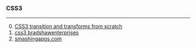 ### CSS3
---
0. [CSS3 transition and transforms from scratch](http://webdesign.tutsplus.com/articles/css3-transitions-and-transforms-from-scratch--webdesign-4975)
0. [css3 bradshawenterprises](http://css3.bradshawenterprises.com)
0. [smashingapps.com](http://www.smashingapps.com/2012/11/01/18-transitions-and-animations-effects-tutorials-with-css3.html)
